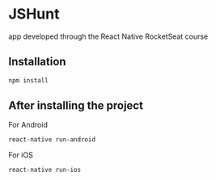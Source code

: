 # JSHunt 


app developed through the React Native RocketSeat course

## Installation

```bash
npm install
```

## After installing the project

For Android
```bash
react-native run-android
```
For iOS
```bash
react-native run-ios
```
